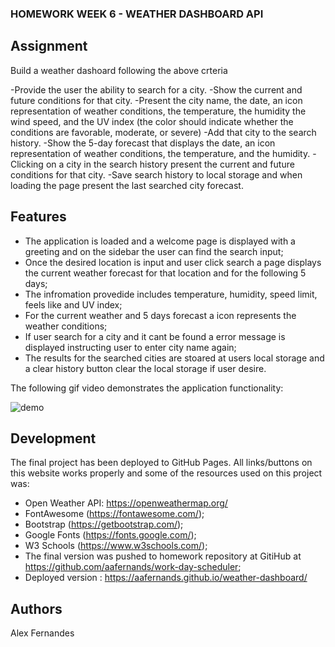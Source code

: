 ### HOMEWORK WEEK 6 - WEATHER DASHBOARD API

## Assignment

Build a weather dashoard following the above crteria

-Provide the user the ability to search for a city.
-Show the current and future conditions for that city.
-Present the city name, the date, an icon representation of weather conditions, the temperature,
the humidity the wind speed, and the UV index (the color should indicate whether the conditions
are favorable, moderate, or severe)
-Add that city to the search history.
-Show the 5-day forecast that displays the date, an icon representation of weather conditions,
the temperature, and the humidity.
-Clicking on a city in the search history present the current and future conditions for that city.
-Save search history to local storage and when loading the page present the last searched city forecast.

## Features

- The application is loaded and a welcome page is displayed with a greeting and on the sidebar the user can find the search input;
- Once the desired location is input and user click search a page displays the current weather forecast for that location and for the following 5 days;
- The infromation provedide includes temperature, humidity, speed limit, feels like and UV index;
- For the current weather and 5 days forecast a icon represents the weather conditions;
- If user search for a city and it cant be found a error message is displayed instructing user to enter city name again;
- The results for the searched cities are stoared at users local storage and a clear history button clear the local storage if user desire.


The following gif video demonstrates the application functionality:

![demo](assets/demo.gif)

## Development

The final project has been deployed to GitHub Pages. All links/buttons on this website works properly and some of the resources used on this project was:

- Open Weather API: https://openweathermap.org/
- FontAwesome (https://fontawesome.com/);
- Bootstrap (https://getbootstrap.com/);
- Google Fonts (https://fonts.google.com/);
- W3 Schools (https://www.w3schools.com/);
- The final version was pushed to homework repository at GitiHub at https://github.com/aafernands/work-day-scheduler;
- Deployed version : https://aafernands.github.io/weather-dashboard/

## Authors

Alex Fernandes
